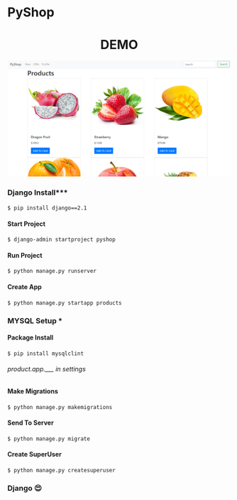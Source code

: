 # PyShop

<h1 align="center">DEMO</h1>
   <p align="center">
     <img src="https://github.com/SOURAV-ROY/PyShop/blob/master/products/img/home.png" width="870">
    </p>

### Django Install***
    $ pip install django==2.1
#### Start Project
    $ django-admin startproject pyshop
#### Run Project
    $ python manage.py runserver
#### Create App
    $ python manage.py startapp products
       
### MYSQL Setup *
#### Package Install
    $ pip install mysqlclint
###### product.app.___ in settings
#### Make Migrations
    $ python manage.py makemigrations
#### Send To Server
    $ python manage.py migrate
#### Create SuperUser
    $ python manage.py createsuperuser
    
### Django 😍
